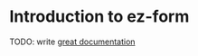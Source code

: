# Introduction to ez-form

TODO: write [great documentation](http://jacobian.org/writing/what-to-write/)
